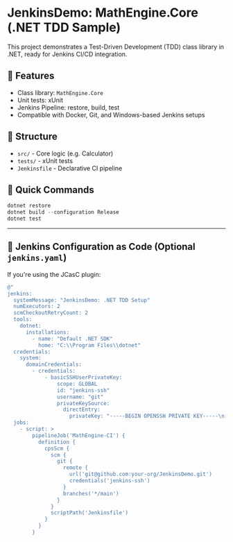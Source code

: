 # JenkinsDemo: MathEngine.Core (.NET TDD Sample)

This project demonstrates a Test-Driven Development (TDD) class library in .NET, ready for Jenkins CI/CD integration.

## 🧪 Features
- Class library: `MathEngine.Core`
- Unit tests: xUnit
- Jenkins Pipeline: restore, build, test
- Compatible with Docker, Git, and Windows-based Jenkins setups

## 📁 Structure
- `src/` - Core logic (e.g. Calculator)
- `tests/` - xUnit tests
- `Jenkinsfile` - Declarative CI pipeline

## 🚀 Quick Commands
```powershell
dotnet restore
dotnet build --configuration Release
dotnet test
```
---

## 🧾 Jenkins Configuration as Code (Optional `jenkins.yaml`)

If you're using the JCasC plugin:

```powershell
@"
jenkins:
  systemMessage: "JenkinsDemo: .NET TDD Setup"
  numExecutors: 2
  scmCheckoutRetryCount: 2
  tools:
    dotnet:
      installations:
        - name: "Default .NET SDK"
          home: "C:\\Program Files\\dotnet"
  credentials:
    system:
      domainCredentials:
        - credentials:
            - basicSSHUserPrivateKey:
                scope: GLOBAL
                id: "jenkins-ssh"
                username: "git"
                privateKeySource:
                  directEntry:
                    privateKey: "-----BEGIN OPENSSH PRIVATE KEY-----\n..."
  jobs:
    - script: >
        pipelineJob('MathEngine-CI') {
          definition {
            cpsScm {
              scm {
                git {
                  remote {
                    url('git@github.com:your-org/JenkinsDemo.git')
                    credentials('jenkins-ssh')
                  }
                  branches('*/main')
                }
              }
              scriptPath('Jenkinsfile')
            }
          }
        }
